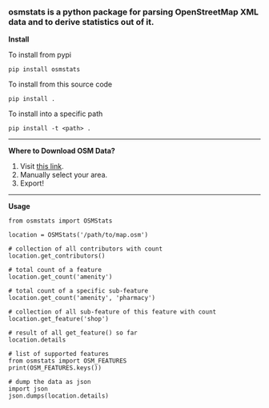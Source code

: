 ### osmstats is a python package for parsing OpenStreetMap XML data and to derive statistics out of it.

**Install**

To install from pypi

    pip install osmstats

To install from this source code

    pip install .

To install into a specific path

    pip install -t <path> .

----

**Where to Download OSM Data?**

1. Visit [this link](www.openstreetmap.org/export).
2. Manually select your area.
3. Export!

----

**Usage**

    from osmstats import OSMStats

    location = OSMStats('/path/to/map.osm')

    # collection of all contributors with count
    location.get_contributors()

    # total count of a feature
    location.get_count('amenity')

    # total count of a specific sub-feature
    location.get_count('amenity', 'pharmacy')

    # collection of all sub-feature of this feature with count
    location.get_feature('shop')

    # result of all get_feature() so far
    location.details

    # list of supported features
    from osmstats import OSM_FEATURES
    print(OSM_FEATURES.keys())

    # dump the data as json
    import json
    json.dumps(location.details)
